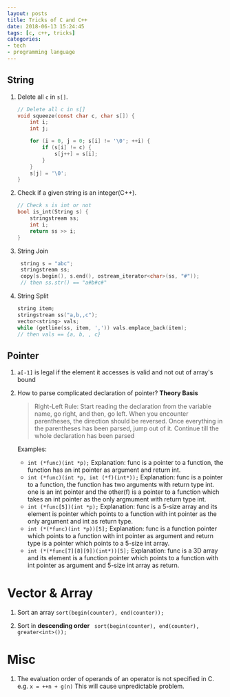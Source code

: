 ```yaml
---
layout: posts
title: Tricks of C and C++
date: 2018-06-13 15:24:45
tags: [c, c++, tricks]
categories:
- tech
- programming language
---
```


## String

1. Delete all `c` in `s[]`.
    ``` c
    // Delete all c in s[]
    void squeeze(const char c, char s[]) {
        int i;
        int j;

        for (i = 0, j = 0; s[i] != '\0'; ++i) {
            if (s[i] != c) {
                s[j++] = s[i];
            }
        }
        s[j] = '\0';
    }
    ```
<!-- more -->

2. Check if a given string is an integer(C++).
    ```c++
    // Check s is int or not
    bool is_int(String s) {
        stringstream ss;
        int i;
        return ss >> i;
    }
    ```

3. String Join
   ```c++
    string s = "abc";
    stringstream ss;
    copy(s.begin(), s.end(), ostream_iterator<char>(ss, "#"));
    // then ss.str() == "a#b#c#"
    ```

4. String Split
   ```c++
   string item;
   stringstream ss("a,b,,c");
   vector<string> vals;
   while (getline(ss, item, ',')) vals.emplace_back(item);
   // then vals == {a, b, , c}
   ```

## Pointer

1. `a[-1]` is legal if the element it accesses is valid and not out of array's bound

2. How to parse complicated declaration of pointer?
   **Theory Basis**
   > Right-Left Rule: Start reading the declaration from the variable name, go right, and then, go left. When you encounter parentheses, the direction should be reversed. Once everything in the parentheses has been parsed, jump out of it. Continue till the whole declaration has been parsed

   Examples:
   - `int (*func)(int *p);`
   Explanation: func is a pointer to a function, the function has an int pointer as argument and return int.
   - `int (*func)(int *p, int (*f)(int*));`
   Explanation: func is a pointer to a function, the function has two arguments with return type int. one is an int pointer and the other(f) is a pointer to a function which takes an int pointer as the only argmument with return type int.
   - `int (*func[5])(int *p);`
   Explanation: func is a 5-size array and its element is pointer which points to a function with int pointer as the only argument and int as return type.
   - `int (*(*func)(int *p))[5];`
   Explanation: func is a function pointer which points to a function with int pointer as argument and return type is a pointer which points to a 5-size int array.
   - `int (*(*func[7][8][9])(int*))[5];`
   Explanation: func is a 3D array and its element is a function pointer which points to a function with int pointer as argument and 5-size int array as return.


# Vector & Array

1. Sort an array `sort(begin(counter), end(counter));`

2. Sort in **descending order** ` sort(begin(counter), end(counter), greater<int>());`



# Misc

1. The evaluation order of operands of an operator is not specified in C. e.g. `x = ++n + g(n)`
This will cause unpredictable problem.

